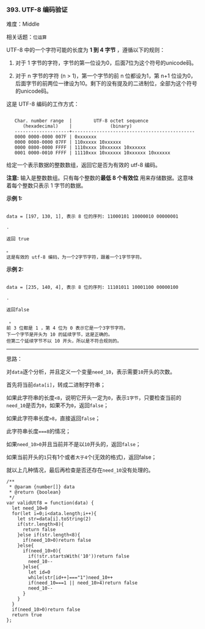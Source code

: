 ### 393. UTF-8 编码验证

难度：Middle

相关话题：`位运算`

UTF-8 中的一个字符可能的长度为 **1 到 4 字节** ，遵循以下的规则：




1. 对于 1 字节的字符，字节的第一位设为0，后面7位为这个符号的unicode码。

2. 对于 n 字节的字符 (n > 1)，第一个字节的前 n 位都设为1，第 n+1 位设为0，后面字节的前两位一律设为10。剩下的没有提及的二进制位，全部为这个符号的unicode码。





这是 UTF-8 编码的工作方式：



```

   Char. number range  |        UTF-8 octet sequence
      (hexadecimal)    |              (binary)
   --------------------+---------------------------------------------
   0000 0000-0000 007F | 0xxxxxxx
   0000 0080-0000 07FF | 110xxxxx 10xxxxxx
   0000 0800-0000 FFFF | 1110xxxx 10xxxxxx 10xxxxxx
   0001 0000-0010 FFFF | 11110xxx 10xxxxxx 10xxxxxx 10xxxxxx
```


给定一个表示数据的整数数组，返回它是否为有效的 utf-8 编码。



**注意:** 
输入是整数数组。只有每个整数的**最低 8 个有效位** 用来存储数据。这意味着每个整数只表示 1 字节的数据。



**示例 1:** 



```

data = [197, 130, 1], 表示 8 位的序列: 11000101 10000010 00000001

.

返回 true

。
这是有效的 utf-8 编码，为一个2字节字符，跟着一个1字节字符。
```


**示例 2:** 



```

data = [235, 140, 4], 表示 8 位的序列: 11101011 10001100 00000100

.

返回false

 。
前 3 位都是 1 ，第 4 位为 0 表示它是一个3字节字符。
下一个字节是开头为 10 的延续字节，这是正确的。
但第二个延续字节不以 10 开头，所以是不符合规则的。
```



-----

思路：

对`data`逐个分析，并且定义一个变量`need_10`，表示需要`10`开头的次数。

首先将当前`data[i]`，转成二进制字符串；

如果此字符串的长度`<8`，说明它开头一定为`0`，表示`1字节`，只要检查当前的`need_10`是否为`0`，如果不为`0`，返回`false`；

如果此字符串长度`>8`，直接返回`false`；

此字符串长度`===8`的情况；

如果`need_10>0`并且当前并不是以`10`开头的，返回`false`；

如果当前开头的`1`只有1个或者`大于4`个(无效的格式)，返回false；

就以上几种情况，最后再检查是否还存在`need_10`没有处理的。


```
/**
 * @param {number[]} data
 * @return {boolean}
 */
var validUtf8 = function(data) {
  let need_10=0
  for(let i=0;i<data.length;i++){
    let str=data[i].toString(2)
    if(str.length>8){
      return false
    }else if(str.length<8){
      if(need_10>0)return false
    }else{
      if(need_10>0){
        if(!str.startsWith('10'))return false
        need_10--
      }else{
        let id=0
        while(str[id++]==="1")need_10++
        if(need_10===1 || need_10>4)return false
        need_10--
      }
    }
  }
  if(need_10>0)return false
  return true
};
```

